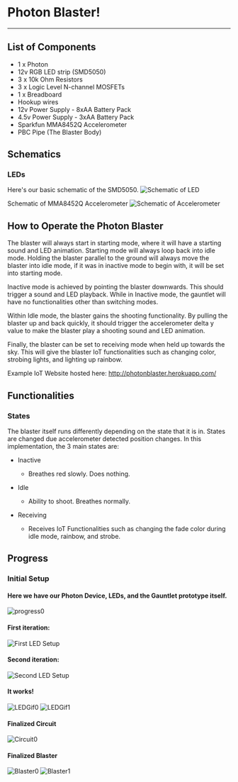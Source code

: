 # Photon Blaster!
-----

## List of Components
* 1 x Photon
* 12v RGB LED strip (SMD5050)
* 3 x 10k Ohm Resistors
* 3 x Logic Level N-channel MOSFETs
* 1 x Breadboard
* Hookup wires
* 12v Power Supply - 8xAA Battery Pack
* 4.5v Power Supply - 3xAA Battery Pack
* Sparkfun MMA8452Q Accelerometer
* PBC Pipe (The Blaster Body)

## Schematics

### LEDs

Here's our basic schematic of the SMD5050.
![Schematic of LED](References/Schematic.jpg)

Schematic of MMA8452Q Accelerometer
![Schematic of Accelerometer](References/AccelerometerSchematic0.png)

## How to Operate the Photon Blaster
The blaster will always start in starting mode, where it will have a starting sound and LED animation. Starting mode will always loop back into idle mode.
Holding the blaster parallel to the ground will always move the blaster into idle mode, if it was in inactive mode to begin with, it will be set into starting mode.

Inactive mode is achieved by pointing the blaster downwards. This should trigger a sound and LED playback. While in Inactive mode, the gauntlet will have no functionalities other than switching modes.

Within Idle mode, the blaster gains the shooting functionality. By pulling the blaster up and back quickly, it should trigger the accelerometer delta y value to make the blaster play a shooting sound and LED animation.

Finally, the blaster can be set to receiving mode when held up towards the sky. This will give the blaster IoT functionalities such as changing color, strobing lights, and lighting up rainbow.

Example IoT Website hosted here: http://photonblaster.herokuapp.com/

## Functionalities

### States
The blaster itself runs differently depending on the state that it is in. States are changed due accelerometer detected position changes. In this implementation, the 3 main states are:

* Inactive
  - Breathes red slowly. Does nothing.

* Idle
  - Ability to shoot. Breathes normally.

* Receiving
  - Receives IoT Functionalities such as changing the fade color during idle mode, rainbow, and strobe.

## Progress

### Initial Setup

#### Here we have our Photon Device, LEDs, and the Gauntlet prototype itself.
![progress0](References/Progress0.jpg)

#### First iteration:
![First LED Setup](References/Blaster/LEDSchematic0.jpg)

#### Second iteration:
![Second LED Setup](References/Blaster/LEDSchematic1.jpg)

#### It works!
![LEDGif0](References/Blaster/LEDProgress0.gif) ![LEDGif1](References/Blaster/LEDProgress1.gif)

#### Finalized Circuit
![Circuit0](References/Blaster/FullSchematic2.jpg)

#### Finalized Blaster
![Blaster0](References/Blaster/FullBlaster0.jpg)
![Blaster1](References/Blaster/Blaster0.gif)
